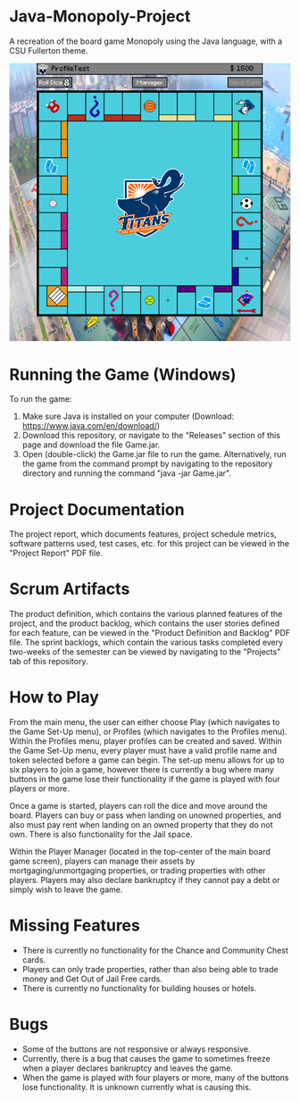 # Java-Monopoly-Project
A recreation of the board game Monopoly using the Java language, with a CSU Fullerton theme.

![Screenshot](https://github.com/jackloague1/Java-Monopoly-Project/blob/main/game-screenshot.PNG)

# Running the Game (Windows)
To run the game:
1) Make sure Java is installed on your computer (Download: https://www.java.com/en/download/)
2) Download this repository, or navigate to the "Releases" section of this page and download the file Game.jar.
3) Open (double-click) the Game.jar file to run the game. Alternatively, run the game from the command prompt by navigating to the repository directory and running the command "java -jar Game.jar".

# Project Documentation
The project report, which documents features, project schedule metrics, software patterns used, test cases, etc. for this project can be viewed in the "Project Report" PDF file.

# Scrum Artifacts
The product definition, which contains the various planned features of the project, and the product backlog, which contains the user stories defined for each feature, can be viewed in the "Product Definition and Backlog" PDF file. The sprint backlogs, which contain the various tasks completed every two-weeks of the semester can be viewed by navigating to the "Projects" tab of this repository.

# How to Play
From the main menu, the user can either choose Play (which navigates to the Game Set-Up menu), or Profiles (which navigates to the Profiles menu). Within the Profiles menu, player profiles can be created and saved. Within the Game Set-Up menu, every player must have a valid profile name and token selected before a game can begin. The set-up menu allows for up to six players to join a game, however there is currently a bug where many buttons in the game lose their functionality if the game is played with four players or more.

Once a game is started, players can roll the dice and move around the board. Players can buy or pass when landing on unowned properties, and also must pay rent when landing on an owned property that they do not own. There is also functionality for the Jail space.

Within the Player Manager (located in the top-center of the main board game screen), players can manage their assets by mortgaging/unmortgaging properties, or trading properties with other players. Players may also declare bankruptcy if they cannot pay a debt or simply wish to leave the game.

# Missing Features
* There is currently no functionality for the Chance and Community Chest cards.
* Players can only trade properties, rather than also being able to trade money and Get Out of Jail Free cards.
* There is currently no functionality for building houses or hotels.

# Bugs
* Some of the buttons are not responsive or always responsive.
* Currently, there is a bug that causes the game to sometimes freeze when a player declares bankruptcy and leaves the game.
* When the game is played with four players or more, many of the buttons lose functionality. It is unknown currently what is causing this.
